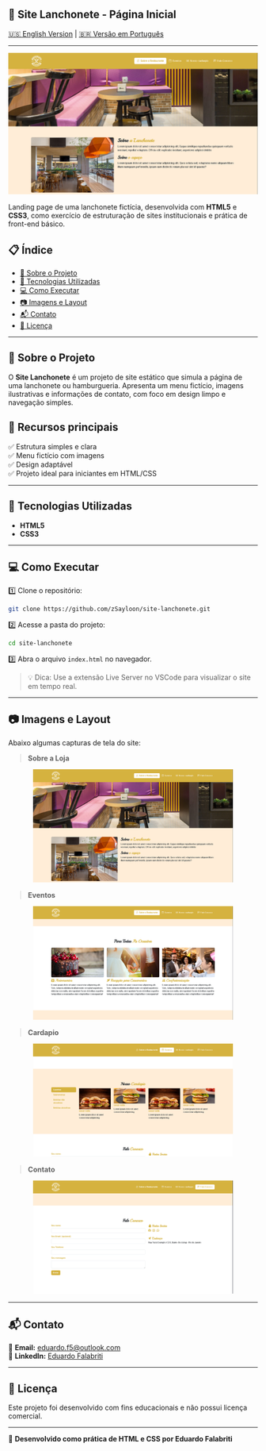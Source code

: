 ## 🍔 Site Lanchonete - Página Inicial

[🇺🇸 English Version](README.md) | [🇧🇷 Versão em Português](#)

---

![Site Lanchonete](img/Screenshot_1.png)

Landing page de uma lanchonete fictícia, desenvolvida com **HTML5** e **CSS3**, como exercício de estruturação de sites institucionais e prática de front-end básico.

## 📋 Índice

- [📌 Sobre o Projeto](#-sobre-o-projeto)
- [🚀 Tecnologias Utilizadas](#-tecnologias-utilizadas)
- [💻 Como Executar](#-como-executar)
- [📷 Imagens e Layout](#-imagens-e-layout)
- [📬 Contato](#-contato)
- [📜 Licença](#-licença)

---

## 📌 Sobre o Projeto

O **Site Lanchonete** é um projeto de site estático que simula a página de uma lanchonete ou hamburgueria. Apresenta um menu fictício, imagens ilustrativas e informações de contato, com foco em design limpo e navegação simples.

## 🔹 Recursos principais

✅ Estrutura simples e clara  
✅ Menu fictício com imagens  
✅ Design adaptável  
✅ Projeto ideal para iniciantes em HTML/CSS

---

## 🚀 Tecnologias Utilizadas

- **HTML5**  
- **CSS3**

---

## 💻 Como Executar

1️⃣ Clone o repositório:  
```bash
git clone https://github.com/zSayloon/site-lanchonete.git
```

2️⃣ Acesse a pasta do projeto:  
```bash
cd site-lanchonete
```

3️⃣ Abra o arquivo `index.html` no navegador.

> 💡 Dica: Use a extensão Live Server no VSCode para visualizar o site em tempo real.

---

## 📷 Imagens e Layout

Abaixo algumas capturas de tela do site:

>**Sobre a Loja**
<p align="center">
  <img src="img/Screenshot_1.png" alt="Página Inicial" width="80%">
</p>

>**Eventos**
<p align="center">
  <img src="img/Screenshot_2.png" alt="Cardápio" width="80%">
</p>

>**Cardapio**
<p align="center">
  <img src="img/Screenshot_3.png" alt="Cardápio" width="80%">
</p>

>**Contato**
<p align="center">
  <img src="img/Screenshot_4.png" alt="Cardápio" width="80%">
</p>

---

## 📬 Contato

📧 **Email:** eduardo.f5@outlook.com  
🔗 **LinkedIn:** [Eduardo Falabriti](https://www.linkedin.com/in/eduardo-falabriti-b-ferreira-537241310/)

---

## 📜 Licença

Este projeto foi desenvolvido com fins educacionais e não possui licença comercial.

---

🍟 **Desenvolvido como prática de HTML e CSS por Eduardo Falabriti**
